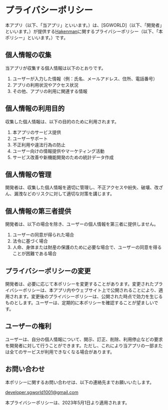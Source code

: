# プライバシーポリシー

本アプリ（以下、「当アプリ」といいます。）は、[SGWORLD]（以下、「開発者」といいます。）が提供する[Hakenman](https://apps.apple.com/jp/app/hakenmann-勤怠表作成ツール/id1482478062)に関するプライバシーポリシー（以下、「本ポリシー」といいます。）です。

## 個人情報の収集

当アプリが収集する個人情報は以下のとおりです。

1. ユーザーが入力した情報（例：氏名、メールアドレス、住所、電話番号）
2. アプリの利用状況やアクセス状況
3. その他、アプリの利用に関連する情報

## 個人情報の利用目的

収集した個人情報は、以下の目的のために利用されます。

1. 本アプリのサービス提供
2. ユーザーサポート
3. 不正利用や違法行為の防止
4. ユーザー向けの情報提供やマーケティング活動
5. サービス改善や新機能開発のための統計データ作成

## 個人情報の管理

開発者は、収集した個人情報を適切に管理し、不正アクセスや紛失、破壊、改ざん、漏洩などのリスクに対して適切な対策を講じます。

## 個人情報の第三者提供

開発者は、以下の場合を除き、ユーザーの個人情報を第三者に提供しません。

1. ユーザーの同意が得られた場合
2. 法令に基づく場合
3. 人命、身体または財産の保護のために必要な場合で、ユーザーの同意を得ることが困難である場合

## プライバシーポリシーの変更

開発者は、必要に応じて本ポリシーを変更することがあります。変更されたプライバシーポリシーは、本アプリ内やウェブサイト上で公開されることにより、適用されます。変更後のプライバシーポリシーは、公開された時点で効力を生じるものとします。ユーザーは、定期的に本ポリシーを確認することが望ましいです。

## ユーザーの権利
ユーザーは、自分の個人情報について、開示、訂正、削除、利用停止などの要求を開発者に対して行うことができます。ただし、これにより当アプリの一部または全てのサービスが利用できなくなる場合があります。

## お問い合わせ
本ポリシーに関するお問い合わせは、以下の連絡先までお願いいたします。

developer.sgworld1001@gmail.com

本プライバシーポリシーは、2023年5月1日より適用されます。

